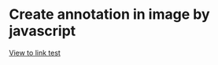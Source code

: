 # Create annotation in image by javascript

[View to link test ](https://murilio.github.io/image-annotate-js/)
